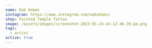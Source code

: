 ```yaml
---
name: Oak Adams
instagram: https://www.instagram.com/oakadams/
shop: Painted Temple Tattoo
image: /assets/images/screenshot-2023-01-24-at-12.46.39-pm.png
tags:
  - artist
active: true
---
```

